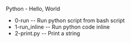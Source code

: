 Python - Hello, World
- 0-run -- Run python script from bash script
- 1-run_inline -- Run python code inline
- 2-print.py -- Print a string
